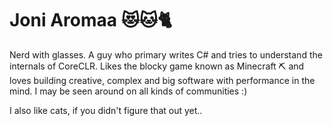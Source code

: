# Joni Aromaa 😻🐱🐈

Nerd with glasses. A guy who primary writes C# and tries to understand the internals of CoreCLR. Likes the blocky game known as Minecraft ⛏ and loves building creative, complex and big software with performance in the mind. I may be seen around on all kinds of communities :)

I also like cats, if you didn't figure that out yet..
